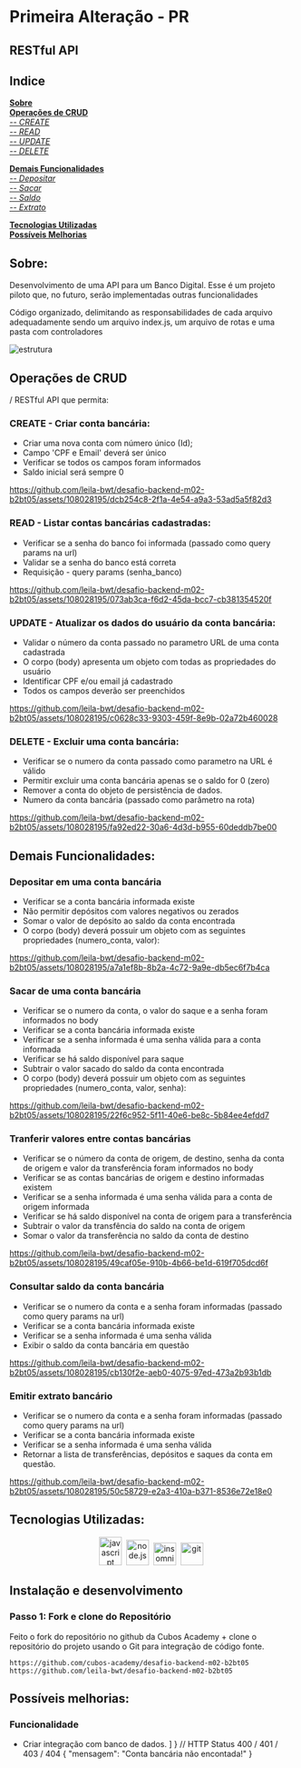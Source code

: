 # Primeira Alteração - PR #

## RESTful API

## Indice
**[Sobre](#sobre)**<br>
**[Operações de CRUD](#operações-de-crud)**<br>
    *[-- CREATE](#create)*<br>
    *[-- READ](#read)*<br>
    *[-- UPDATE](#update)*<br>
    *[-- DELETE](#delete)*<br>

**[Demais Funcionalidades](#demais-funcionalidades)**<br>
    *[-- Depositar](#Depositar)*<br>
    *[-- Sacar](#Sacar)*<br>
    *[-- Saldo](#Saldo)*<br>
    *[-- Extrato](#Extrato)*<br>
    
**[Tecnologias Utilizadas](#tecnologias-utilizadas)**<br>
**[Possíveis Melhorias](#possíveis-melhorias)**<br>


## Sobre:

<p>Desenvolvimento de uma API para um Banco Digital. Esse é um projeto piloto que, no futuro, serão implementadas outras funcionalidades<p>

<p> Código organizado, delimitando as responsabilidades de cada arquivo adequadamente sendo um arquivo index.js,
um arquivo de rotas e uma pasta com controladores</p>

![estrutura](https://github.com/leila-bwt/desafio-backend-m02-b2bt05/assets/108028195/7bafc5a2-01a9-4962-82d9-0bc646ef1ffe)

## Operações de CRUD
 / RESTful API que permita:
### CREATE - Criar conta bancária:

* Criar uma nova conta com número único (Id);
* Campo 'CPF e Email' deverá ser único
* Verificar se todos os campos foram informados
* Saldo inicial será sempre 0
  
https://github.com/leila-bwt/desafio-backend-m02-b2bt05/assets/108028195/dcb254c8-2f1a-4e54-a9a3-53ad5a5f82d3





### READ - Listar contas bancárias cadastradas:
* Verificar se a senha do banco foi informada (passado como query params na url)
* Validar se a senha do banco está correta
* Requisição - query params (senha_banco)
  
https://github.com/leila-bwt/desafio-backend-m02-b2bt05/assets/108028195/073ab3ca-f6d2-45da-bcc7-cb381354520f





### UPDATE - Atualizar os dados do usuário da conta bancária:
* Validar o número da conta passado no parametro URL de uma conta cadastrada
* O corpo (body) apresenta um objeto com todas as propriedades do usuário
* Identificar CPF e/ou email já cadastrado
* Todos os campos deverão ser preenchidos

https://github.com/leila-bwt/desafio-backend-m02-b2bt05/assets/108028195/c0628c33-9303-459f-8e9b-02a72b460028



### DELETE - Excluir uma conta bancária:
* Verificar se o numero da conta passado como parametro na URL é válido
* Permitir excluir uma conta bancária apenas se o saldo for 0 (zero)
* Remover a conta do objeto de persistência de dados.
* Numero da conta bancária (passado como parâmetro na rota)
  
https://github.com/leila-bwt/desafio-backend-m02-b2bt05/assets/108028195/fa92ed22-30a6-4d3d-b955-60deddb7be00




## Demais Funcionalidades:

### Depositar em uma conta bancária
* Verificar se a conta bancária informada existe
* Não permitir depósitos com valores negativos ou zerados
* Somar o valor de depósito ao saldo da conta encontrada
* O corpo (body) deverá possuir um objeto com as seguintes propriedades (numero_conta, valor):

https://github.com/leila-bwt/desafio-backend-m02-b2bt05/assets/108028195/a7a1ef8b-8b2a-4c72-9a9e-db5ec6f7b4ca


 


### Sacar de uma conta bancária
* Verificar se o numero da conta, o valor do saque e a senha foram informados no body
* Verificar se a conta bancária informada existe
* Verificar se a senha informada é uma senha válida para a conta informada
* Verificar se há saldo disponível para saque
* Subtrair o valor sacado do saldo da conta encontrada
* O corpo (body) deverá possuir um objeto com as seguintes propriedades (numero_conta, valor, senha):

https://github.com/leila-bwt/desafio-backend-m02-b2bt05/assets/108028195/22f6c952-5f11-40e6-be8c-5b84ee4efdd7





### Tranferir valores entre contas bancárias
* Verificar se o número da conta de origem, de destino, senha da conta de origem e valor da transferência foram informados no body
* Verificar se as contas bancárias de origem e destino informadas existem
* Verificar se a senha informada é uma senha válida para a conta de origem informada
* Verificar se há saldo disponível na conta de origem para a transferência
* Subtrair o valor da transfência do saldo na conta de origem
* Somar o valor da transferência no saldo da conta de destino

https://github.com/leila-bwt/desafio-backend-m02-b2bt05/assets/108028195/49caf05e-910b-4b66-be1d-619f705dcd6f




### Consultar saldo da conta bancária
* Verificar se o numero da conta e a senha foram informadas (passado como query params na url)
* Verificar se a conta bancária informada existe
* Verificar se a senha informada é uma senha válida
* Exibir o saldo da conta bancária em questão

https://github.com/leila-bwt/desafio-backend-m02-b2bt05/assets/108028195/cb130f2e-aeb0-4075-97ed-473a2b93b1db




### Emitir extrato bancário
* Verificar se o numero da conta e a senha foram informadas (passado como query params na url)
* Verificar se a conta bancária informada existe
* Verificar se a senha informada é uma senha válida
* Retornar a lista de transferências, depósitos e saques da conta em questão.

https://github.com/leila-bwt/desafio-backend-m02-b2bt05/assets/108028195/50c58729-e2a3-410a-b371-8536e72e18e0



## Tecnologias Utilizadas:

<div align="center">
     <img src="https://github.com/leila-bwt/desafio-backend-m02-b2bt05/assets/108028195/c8c29bd0-c843-4cb8-9b20-9d1d8ed220b4" alt="javascript" height="50" width="40"/>&nbsp;
  <img src="https://github.com/leila-bwt/desafio-backend-m02-b2bt05/assets/108028195/190429a3-c73f-4511-acd5-81c587a98842" alt="node.js" height="45" width="40"/>&nbsp;
  <img src="https://github.com/leila-bwt/desafio-backend-m02-b2bt05/assets/108028195/653d97ba-8b6a-4280-bf00-9d2b6a196374" alt="insomnia" height="40" width="40"/>&nbsp;
   <img src="https://github.com/leila-bwt/desafio-backend-m02-b2bt05/assets/108028195/defd1a31-c91f-4a01-927d-6a968ea4c5d0" alt="git" height="40" width="40"/>&nbsp;
</div>


## Instalação e desenvolvimento

### Passo 1: Fork e clone do Repositório

Feito o fork do repositório no github da Cubos Academy + clone o repositório do projeto usando o Git para integração de código fonte.

```
https://github.com/cubos-academy/desafio-backend-m02-b2bt05
https://github.com/leila-bwt/desafio-backend-m02-b2bt05
```


## Possíveis melhorias:

### Funcionalidade

* Criar integração com banco de dados.
  ]
}
// HTTP Status 400 / 401 / 403 / 404
{
    "mensagem": "Conta bancária não encontada!"
}
